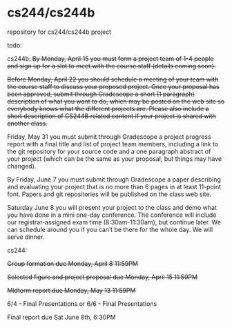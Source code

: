 # cs244/cs244b
repository for cs244/cs244b project


todo: 

cs244b:
~~By Monday, April 15 you must form a project team of 1-4 people and sign up for a slot to meet with the course staff (details coming soon).~~

~~Before Monday, April 22 you should schedule a meeting of your team with the course staff to discuss your proposed project. Once your proposal has been approved, submit through Gradescope a short (1 paragraph) description of what you want to do, which may be posted on the web site so everybody knows what the different projects are. Please also include a short description of CS244B related content if your project is shared with another class.~~

Friday, May 31 you must submit through Gradescope a project progress report with a final title and list of project team members, including a link to the git repository for your source code and a one paragraph abstract of your project (which can be the same as your proposal, but things may have changed).

By Friday, June 7 you must submit through Gradescope a paper describing and evaluating your project that is no more than 6 pages in at least 11-point font. Papers and git repositories will be published on the class web site.

Saturday June 8 you will present your project to the class and demo what you have done in a mini one-day conference. The conference will include our registrar-assigned exam time (8:30am-11:30am), but continue later. We can schedule around you if you can’t be there for the whole day. We will serve dinner.

cs244:

~~Group formation due Monday, April 8 11:59PM~~

~~Selected figure and project proposal due Monday, April 15 11:59PM~~

~~Midterm report due Monday, May 13 11:59PM~~

6/4 - Final Presentations
or
6/6 - Final Presentations

Final report due Sat June 8th, 6:30PM
